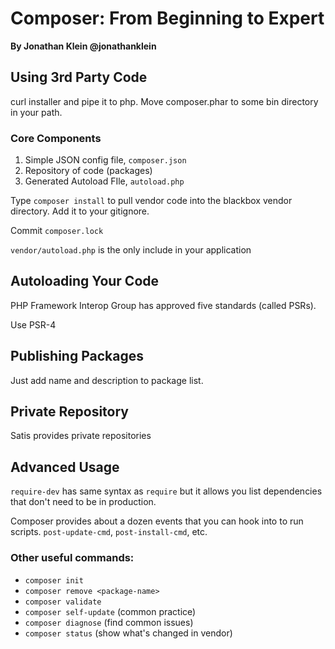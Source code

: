 # Composer: From Beginning to Expert
**By Jonathan Klein @jonathanklein**

## Using 3rd Party Code

curl installer and pipe it to php.  Move composer.phar to some bin directory in your path.

### Core Components

1. Simple JSON config file, `composer.json`
2. Repository of code (packages)
3. Generated Autoload FIle, `autoload.php`

Type `composer install` to pull vendor code into the blackbox vendor directory.  Add it to your gitignore.

Commit `composer.lock`

`vendor/autoload.php` is the only include in your application

## Autoloading Your Code

PHP Framework Interop Group has approved five standards (called PSRs).

Use PSR-4

## Publishing Packages

Just add name and description to package list.

## Private Repository

Satis provides private repositories

## Advanced Usage

`require-dev` has same syntax as `require` but it allows you list dependencies that don't need to be in production.

Composer provides about a dozen events that you can hook into to run scripts.  `post-update-cmd`, `post-install-cmd`, etc.

### Other useful commands:

* `composer init`
* `composer remove <package-name>`
* `composer validate`
* `composer self-update` (common practice)
* `composer diagnose` (find common issues)
* `composer status` (show what's changed in vendor)